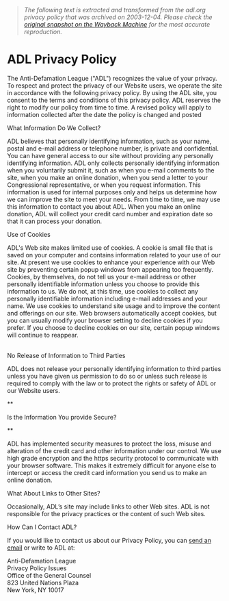> *The following text is extracted and transformed from the adl.org privacy policy that was archived on 2003-12-04. Please check the [original snapshot on the Wayback Machine](https://web.archive.org/web/20031204171522id_/http%3A//www.adl.org/privacy.html) for the most accurate reproduction.*

# ADL Privacy Policy

The Anti-Defamation League ("ADL") recognizes the value of your privacy. To respect and protect the privacy of our Website users, we operate the site in accordance with the following privacy policy. By using the ADL site, you consent to the terms and conditions of this privacy policy. ADL reserves the right to modify our policy from time to time. A revised policy will apply to information collected after the date the policy is changed and posted 

What Information Do We Collect?

ADL believes that personally identifying information, such as your name, postal and e-mail address or telephone number, is private and confidential. You can have general access to our site without providing any personally identifying information. ADL only collects personally identifying information when you voluntarily submit it, such as when you e-mail comments to the site, when you make an online donation, when you send a letter to your Congressional representative, or when you request information. This information is used for internal purposes only and helps us determine how we can improve the site to meet your needs. From time to time, we may use this information to contact you about ADL. When you make an online donation, ADL will collect your credit card number and expiration date so that it can process your donation.

Use of Cookies

ADL's Web site makes limited use of cookies. A cookie is small file that is saved on your computer and contains information related to your use of our site. At present we use cookies to enhance your experience with our Web site by preventing certain popup windows from appearing too frequently. Cookies, by themselves, do not tell us your e-mail address or other personally identifiable information unless you choose to provide this information to us. We do not, at this time, use cookies to collect any personally identifiable information including e-mail addresses and your name. We use cookies to understand site usage and to improve the content and offerings on our site. Web browsers automatically accept cookies, but you can usually modify your browser setting to decline cookies if you prefer. If you choose to decline cookies on our site, certain popup windows will continue to reappear.  
 

No Release of Information to Third Parties

ADL does not release your personally identifying information to third parties unless you have given us permission to do so or unless such release is required to comply with the law or to protect the rights or safety of ADL or our Website users.

**

Is the Information You provide Secure?

**

ADL has implemented security measures to protect the loss, misuse and alteration of the credit card and other information under our control. We use high grade encryption and the https security protocol to communicate with your browser software. This makes it extremely difficult for anyone else to intercept or access the credit card information you send us to make an online donation.

What About Links to Other Sites?

Occasionally, ADL’s site may include links to other Web sites. ADL is not responsible for the privacy practices or the content of such Web sites.

How Can I Contact ADL?

If you would like to contact us about our Privacy Policy, you can [send an email](mailto:webmaster@adl.org?subject=Privacy%20Policy) or write to ADL at:

Anti-Defamation League  
Privacy Policy Issues  
Office of the General Counsel  
823 United Nations Plaza  
New York, NY 10017
